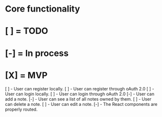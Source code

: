# Core functionality
# [ ] = TODO
# [-] = In process
# [X] = MVP

[ ] - User can register locally.
[ ] - User can register through oAuth 2.0
[ ] - User can login locally.
[ ] - User can login through oAuth 2.0
[-] - User can add a note.
[-] - User can see a list of all notes owned by them.
[ ] - User can delete a note.
[ ] - User can edit a note.
[-] - The React components are properly routed.
